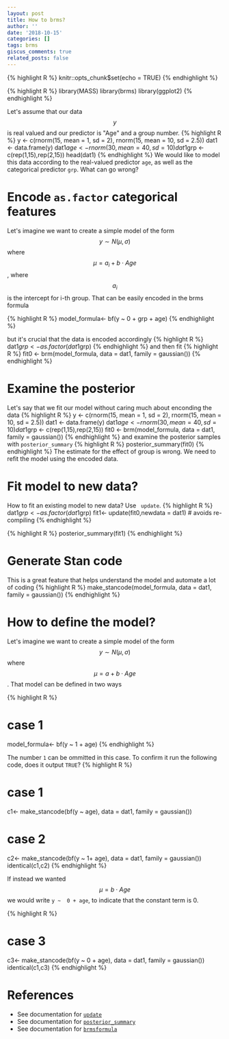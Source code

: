```yaml
---
layout: post
title: How to brms?
author: ''
date: '2018-10-15'
categories: []
tags: brms
giscus_comments: true
related_posts: false
---
```



{% highlight R %}
knitr::opts_chunk$set(echo = TRUE)
{% endhighlight %}

{% highlight R %}
library(MASS)
library(brms)
library(ggplot2)
{% endhighlight %}

Let's assume that our data $$y$$ is real valued and our predictor is "Age" and a group number. 
{% highlight R %}
y <- c(rnorm(15, mean = 1, sd = 2), rnorm(15, mean = 10, sd = 2.5))
dat1 <- data.frame(y)
dat1$age <- rnorm(30, mean = 40, sd = 10)
dat1$grp <- c(rep(1,15),rep(2,15))
head(dat1)
{% endhighlight %}
We would like to model this data according to the real-valued predictor `age`, as well as the categorical predictor `grp`. What can go wrong? 


# Encode `as.factor` categorical features
Let's imagine we want to create a simple model of the form $$y \sim N(\mu, \sigma)$$ where $$\mu = a_i + b \cdot Age$$, where $$a_i$$ is the intercept for i-th group. That can be easily encoded in the brms formula

{% highlight R %}
model_formula<- bf(y ~ 0 +  grp + age)
{% endhighlight %}

but it's crucial that the data is encoded accordingly
{% highlight R %}
dat1$grp <- as.factor(dat1$grp)
{% endhighlight %}
and then fit
{% highlight R %}
fit0 <- brm(model_formula,
data = dat1, family = gaussian())
{% endhighlight %}

# Examine the posterior
Let's say that we fit our model without caring much about enconding the data
{% highlight R %}
y <- c(rnorm(15, mean = 1, sd = 2), rnorm(15, mean = 10, sd = 2.5))
dat1 <- data.frame(y)
dat1$age <- rnorm(30, mean = 40, sd = 10)
dat1$grp <- c(rep(1,15),rep(2,15))
fit0 <- brm(model_formula,
data = dat1, family = gaussian())
{% endhighlight %}
and examine the posterior samples with `posterior_summary`
{% highlight R %}
posterior_summary(fit0)
{% endhighlight %}
The estimate for the effect of group is wrong. We need to refit the model using the encoded data. 

# Fit model to new data?
How to fit an existing model to new data? Use ` update`. 
{% highlight R %}
dat1$grp <- as.factor(dat1$grp)
fit1<- update(fit0,newdata = dat1) # avoids re-compiling
{% endhighlight %}

{% highlight R %}
posterior_summary(fit1)
{% endhighlight %}

# Generate Stan code
This is a great feature that helps understand the model and automate a lot of coding
{% highlight R %}
make_stancode(model_formula,
                   data = dat1, family = gaussian())
{% endhighlight %}


# How to define the model?
Let's imagine we want to create a simple model of the form $$y \sim N(\mu, \sigma)$$ where $$\mu = a + b \cdot Age$$. 
That model can be defined in two ways

{% highlight R %}
# case 1
model_formula<- bf(y ~ 1 + age)
{% endhighlight %}

The number `1` can be ommitted in this case. To confirm it run the following code, does it output `TRUE`?
{% highlight R %}
# case 1
c1<- make_stancode(bf(y ~  age),
                   data = dat1, family = gaussian())
# case 2
c2<- make_stancode(bf(y ~ 1+ age),
                   data = dat1, family = gaussian())
identical(c1,c2)
{% endhighlight %}

If instead we wanted $$\mu = b \cdot Age$$ we would write `y ~  0 + age`, to indicate that the constant term is 0. 

{% highlight R %}
# case 3
c3<- make_stancode(bf(y ~ 0 + age),
                   data = dat1, family = gaussian())
identical(c1,c3)
{% endhighlight %}


# References

* See documentation for [`update`](https://www.rdocumentation.org/packages/brms/versions/2.4.0/topics/update.brmsfit)
* See documentation for [`posterior_summary`](https://www.rdocumentation.org/packages/brms/versions/2.4.0/topics/posterior_summary.brmsfit)
* See documentation for [`brmsformula`](https://www.rdocumentation.org/packages/brms/versions/2.4.0/topics/brmsformula)

